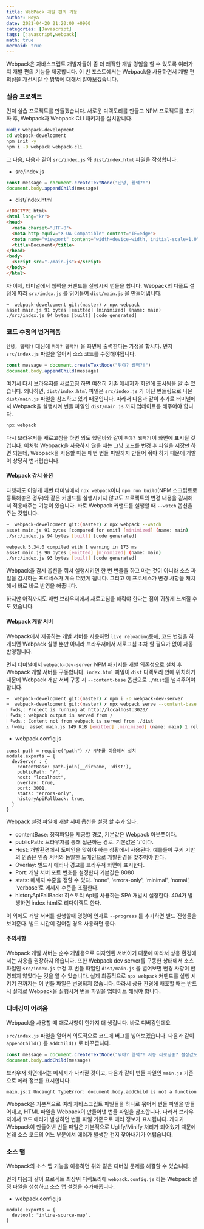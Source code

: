 ```yaml
---
title: WebPack 개발 편의 기능
author: Hoya
date: 2021-04-20 21:20:00 +0900
categories: [Javascript]
tags: [javascript,webpack]
math: true
mermaid: true
---
```


Webpack은 자바스크립트 개발자들이 좀 더 쾌적한 개발 경험을 할 수 있도록 여러가지 개발 편의 기능을 제공합니다. 이 번 포스트에서는 Webpack을 사용하면서 개발 편의성을 개선시킬 수 방법에 대해서 알아보겠습니다.



### 실습 프로젝트

먼저 실습 프로젝트를 만들겠습니다. 새로운 디렉토리를 만들고 NPM 프로젝트를 초기화 후, Webpack과  Webpack CLI 패키지를 설치합니다.

```bash
mkdir webpack-development
cd webpack-development
npm init -y
npm i -D webpack webpack-cli
```

그 다음, 다음과 같이 `src/index.js` 와 `dist/index.html` 파일을 작성합니다.

- src/index.js

```javascript
const message = document.createTextNode("안녕, 웹팩?!")
document.body.appendChild(message)
```

- dist/index.html

```html
<!DOCTYPE html>
<html lang="kr">
<head>
  <meta charset="UTF-8">
  <meta http-equiv="X-UA-Compatible" content="IE=edge">
  <meta name="viewport" content="width=device-width, initial-scale=1.0">
  <title>Document</title>
</head>
<body>
  <script src="./main.js"></script>
</body>
</html>
```

자 이제, 터미널에서 웹팩을 커맨드를 실행시켜 번들을 합니다. Webpack의 디폴트 설정에 따라 `src/index.js` 를 읽어들여 `dist/main.js` 을 만들어냅니다.

```
➜  webpack-development git:(master) ✗ npx webpack
asset main.js 91 bytes [emitted] [minimized] (name: main)
./src/index.js 94 bytes [built] [code generated]
```



### 코드 수정의 번거러움

`안녕, 웹팩?!` 대신에 `뭐야? 웹팩?!` 을 화면에 출력한다는 가정을 합시다.
먼저 `src/index.js` 파일을 열어서 소스 코드를 수정해야됩니다.

```javascript
const message = document.createTextNode("뭐야? 웹팩?!")
document.body.appendChild(message)
```

여기서 다시 브라우저를 새로고침 하면 여전히 기존 메세지가 화면에 표시됨을 알 수 있습니다. 왜냐하면, `dist/index.html` 파일은 `src/index.js` 가 아닌 번들링으로 나온 `dist/main.js` 파일을 참조하고 있기 때문입니다. 따라서 다음과 같이 추가로 터미널에서 Webpack을 실행시켜 번들 파일인 `dist/main.js` 까지 업데이트를 해주어야 합니다.

```bash
npx webpack
```

다시 브라우저를 새로고침을 하면 의도 했던바와 같이 `뭐야? 웹팩?!`이 화면에 표시될 것입니다. 이처럼 Webpack을 사용하지 않을 때는 그냥 코드를 변경 후 파일을 저장만 하면 되는데, Webpack을 사용할 때는 매번 번들 파일까지 만들어 줘야 하기 때문에 개발이 상당히 번거럽습니다.



#### Webpack 감시 옵션

다행히도 이렇게 매번 터미널에서 `npx webpack`이나 `npm run build`(NPM 스크립트로 등록해놓은 경우)와 같은 커맨드를 실행시키지 않고도 프로젝트의 변경 내용을 감시해서 적용해주는 기능이 있습니다. 바로 Webpack 커맨드를 실행할 때 `--watch` 옵션을 주는 것입니다.

```bash
➜  webpack-development git:(master) ✗ npx webpack --watch
asset main.js 91 bytes [compared for emit] [minimized] (name: main)
./src/index.js 94 bytes [built] [code generated]

webpack 5.34.0 compiled with 1 warning in 173 ms
asset main.js 90 bytes [emitted] [minimized] (name: main)
./src/index.js 93 bytes [built] [code generated]
```

Webpack을 감시 옵션을 줘서 실행시키면 한 번 번들을 하고 마는 것이 아니라 소스 파일을 감시하는 프로세스가 계속 떠있게 됩니다. 그리고 이 프로세스가 변경 사항을 캐치해서 바로 바로 반영을 해줍니다.

하지만 아직까지도 매번 브라우저에서 새로고침을 해줘야 한다는 점이 귀찮게 느껴질 수도 있습니다.



#### Webpack 개발 서버

Webpack에서 제공하는 개발 서버를 사용하면 `live reloading`통해, 코드 변경을 하게되면 Webpack 실행 뿐만 아니라 브라우저에서 새로고침 조차 할 필요가 없이 자동 반영됩니다.

먼저 터미널에서 `webpack-dev-server` NPM 패키지를 개발 의존성으로 설치 후 Webpack 개발 서버를 구동합니다. `index.html` 파일이 `dist` 디렉토리 안에 위치하기 때문에 Webpack 개발 서버 구동 시 `--content-base` 옵션으로 `./dist`를 넘겨주어야 합니다.

```bash
➜  webpack-development git:(master) ✗ npm i -D webpack-dev-server
➜  webpack-development git:(master) ✗ npx webpack serve --content-base ./dist --port 3020
ℹ ｢wds｣: Project is running at http://localhost:3020/
ℹ ｢wds｣: webpack output is served from /
ℹ ｢wds｣: Content not from webpack is served from ./dist
⚠ ｢wdm｣: asset main.js 149 KiB [emitted] [minimized] (name: main) 1 related asset
```

- webpack.config.js

```
const path = require("path") // NPM를 이용해서 설치
module.exports = {
  devServer : {
    contentBase: path.join(__dirname, 'dist'),
    publicPath: "/",
    host: "localhost",
    overlay: true,
    port: 3001,
    stats: "errors-only",
    historyApiFallback: true,
  }
}
```

Webpack 설정 파일에 개발 서버 옵션을 설정 할 수가 있다.

- contentBase: 정적파일을 제공할 경로, 기본값은 Webpack 아웃풋이다.
- publicPath: 브라우저를 통해 접근하는 경로. 기본값은 '/'이다.
- Host: 개발환경에서 도메인을 맞춰야 하는 상황에서 사용된다. 예를들어 쿠키 기반의 인증은 인증 서버와 동일한 도메인으로 개발환경을 맞추어야 한다. 
- Overlay: 빌드시 에러나 경고를 브라우저 화면에 표시한다.
- Port: 개발 서버 포트 번호를 설정한다 기본값은 8080
- stats: 메세지 수준을 정할 수 있다. 'none', 'errors-only', 'minimal', 'nomal', 'verbose'로 메세지 수준을 조절한다.
- historyApiFallBack: 히스토리 Api를 사용하는 SPA 개발시 설정한다. 404가 발생하면 index.html로 리다이렉트 한다.

이 외에도 개발 서버를 실행할때 명령어 인자로 `--progress` 를 추가하면 빌드 진행율을 보여준다. 빌드 시간이 길어질 경우 사용하면 좋다.

#### 주의사항

Webpack 개발 서버는 순수 개발용으로 디자인된 서버이기 때문에 따라서 상용 환경에서는 사용을 권장하지 않습니다. 또한 Webpack dev server를 구동한 상태에서 소스 파일인 `src/index.js` 수정 후 번들 파일인 `dist/main.js` 을 열어보면 변경 사항이 반영되지 않았다는 것을 알 수 있습니다. 실제 최종적으로 `npx webpack` 커맨드를 실행 시키기 전까지는 이 번들 파일은 변경되지 않습니다. 따라서 상용 환경에 배포할 때는 반드시 실제로 Webpack을 실행시켜 번들 파일을 업데이트 해줘야 합니다.



### 디버깅이 어려움

Webpack을 사용할 때 애로사항이 한가지 더 생깁니다. 바로 디버깅인데요

`src/index.js` 파일을 열어서 의도적으로 코드에 버그를 넣어보겠습니다. 다음과 같이 `appendChild()` 를 `addChild()` 로 바꾸줍니다.

```javascript
const message = document.createTextNode("뭐야? 웹팩?! 자동 리로딩중? 설정값도 적용 되었는감?")
document.body.addChild(message)
```

브라우저 화면에서는 메세지가 사라질 것이고, 다음과 같이 번들 파일인 `main.js` 기준으로 에러 정보를 표시합니다.

```
main.js:2 Uncaught TypeError: document.body.addChild is not a function 
```

Webpack은 기본적으로 여러 자바스크립트 파일들을 하나로 묶어서 번들 파일을 만들어내고, HTML 파일을 Webpack이 만들어낸 번들 파일을 참조합니다. 따라서 브라우저에서 코드 에러가 발생하면 번들 파일 기준으로 에러 정보가 표시됩니다. 게다가 Webpack이 만들어낸 번들 파일은 기본적으로 Uglify/Minify 처리가 되어있기 때문에 본래 소스 코드의 어느 부분에서 에러가 발생한 건지 찾아내기가 어렵습니다.



### 소스 맵

Webpack의 소스 맵 기능을 이용하면 위와 같은 디버깅 문제를 해결할 수 있습니다.

먼저 다음과 같이 프로젝트 최상위 디렉토리에 `webpack.config.js` 라는 Webpack 설정 파일을 생성하고 소스 맵 설정을 추가해줍니다. 

- webpack.config.js

```
module.exports = {
  devtool: "inline-source-map",
}
```

